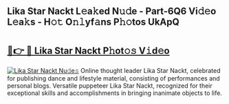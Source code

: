 ## Lika Star Nackt L𝚎a𝚔ed N𝚞𝚍e - Part-6Q6 Vi𝚍𝚎o L𝚎a𝚔s - H𝚘𝚝 O𝚗𝚕yf𝚊ns P𝚑𝚘tos UkApQ

# <h2><a href="http://kf5u8w.oniu.top/?m=Lika+Star+Nackt">🔗👉 🔴 Lika Star Nackt P𝚑ot𝚘𝚜 V𝚒d𝚎o</a></h2>

[![Lika Star Nackt Nu𝚍e𝚜](https://i.imgur.com/0qMVB7G.gif)](http://kf5u8w.oniu.top/?m=Lika+Star+Nackt)
Online thought leader Lika Star Nackt, celebrated for publishing dance and lifestyle material, consisting of performances and personal blogs. Versatile puppeteer Lika Star Nackt, recognized for their exceptional skills and accomplishments in bringing inanimate objects to life.  

